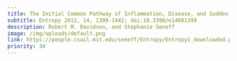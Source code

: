 ```yaml
---
title: The Initial Common Pathway of Inflammation, Disease, and Sudden Death
subtitle: Entropy 2012, 14, 1399-1442; doi:10.3390/e14081399
description: Robert M. Davidson, and Stephanie Seneff
image: /img/uploads/default.png
link: https://people.csail.mit.edu/seneff/Entropy/Entropy1_downloaded.pdf
priority: 34
---
```

